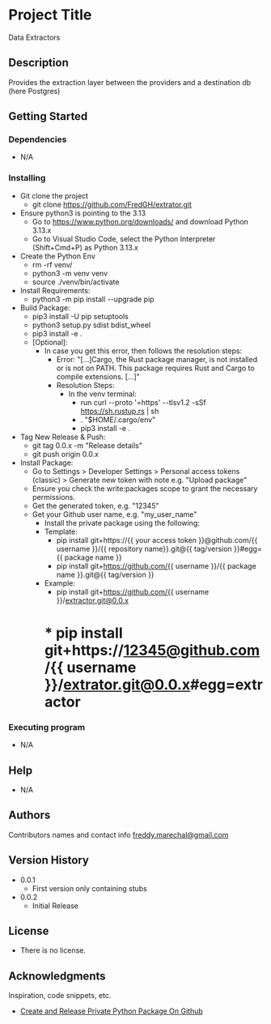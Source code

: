 # Project Title

Data Extractors

## Description

Provides the extraction layer between the providers and a destination db (here Postgres)

## Getting Started

### Dependencies

* N/A

### Installing

* Git clone the project
    * git clone https://github.com/FredGH/extrator.git
* Ensure python3 is pointing to the 3.13
    * Go to https://www.python.org/downloads/ and download Python 3.13.x
    * Go to Visual Studio Code, select the Python Interpreter (Shift+Cmd+P) as Python 3.13.x
* Create the Python Env
    * rm -rf venv/ 
    * python3 -m venv venv
    * source ./venv/bin/activate
* Install Requirements:
    * python3 -m pip install --upgrade pip
* Build Package:
    * pip3 install -U pip setuptools
    * python3 setup.py sdist bdist_wheel
    * pip3 install -e .
    * [Optional]:
        * In case you get this error, then follows the resolution steps:
            * Error: "[...]Cargo, the Rust package manager, is not installed or is not on PATH. This package requires Rust and Cargo to compile extensions. [...]"
            * Resolution Steps: 
                * In the venv terminal:
                    * run curl --proto '=https' --tlsv1.2 -sSf https://sh.rustup.rs | sh
                    * . "$HOME/.cargo/env" 
                    *  pip3 install -e .
* Tag New Release & Push:
    * git tag 0.0.x -m "Release details"
    * git push origin 0.0.x
* Install Package:
    *  Go to Settings > Developer Settings > Personal access tokens (classic) > Generate new token with note e.g. "Upload package"
    *  Ensure you check the write:packages scope to grant the necessary permissions.
    * Get the generated token, e.g. "12345"
    * Get your Github user name, e.g. "my_user_name"
        * Install the private package using the following:
        * Template:
            * pip install git+https://{{ your access token }}@github.com/{{ username }}/{{ repository name}}.git@{{ tag/version }}#egg={{ package name }}
            * pip install git+https://github.com/{{ username }}/{{ package name }}.git@{{ tag/version }}
        * Example:
            * pip install git+https://github.com/{{ username }}/extractor.git@0.0.x
            # * pip install git+https://12345@github.com/{{ username }}/extrator.git@0.0.x#egg=extractor
    
### Executing program

* N/A

## Help

* N/A

## Authors

Contributors names and contact info
freddy.marechal@gmail.com

## Version History

* 0.0.1
    * First version only containing stubs
* 0.0.2
    * Initial Release

## License

* There is no license.

## Acknowledgments

Inspiration, code snippets, etc.
* [Create and Release Private Python Package On Github](https://dev.to/abdellahhallou/create-and-release-a-private-python-package-on-github-2oae)
